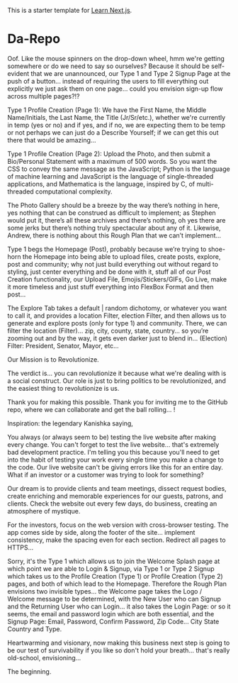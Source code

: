 This is a starter template for [Learn Next.js](https://nextjs.org/learn).

# Da-Repo

Oof. Like the mouse spinners on the drop-down wheel, hmm we're getting somewhere or do we need to say so ourselves? Because it should be self-evident that we are unannounced, our Type 1 and Type 2 Signup Page at the push of a button... instead of requiring the users to fill everything out explicitly we just ask them on one page... could you envision sign-up flow across multiple pages?!?

Type 1 Profile Creation (Page 1): We have the First Name, the Middle Name/Initials, the Last Name, the Title (Jr/Sr/etc.), whether we're currently in temp (yes or no) and if yes, and if no, we are expecting them to be temp or not perhaps we can just do a Describe Yourself; if we can get this out there that would be amazing... 

Type 1 Profile Creation (Page 2): Upload the Photo, and then submit a Bio/Personal Statement with a maximum of 500 words. So you want the CSS to convey the same message as the JavaScript; Python is the language of machine learning and JavaScript is the language of single-threaded applications, and Mathematica is the language, inspired by C, of multi-threaded computational complexity.

The Photo Gallery should be a breeze by the way there’s nothing in here, yes nothing that can be construed as difficult to implement; as Stephen would put it, there’s all these archives and there’s nothing, oh yes there are some jerks but there’s nothing truly spectacular about any of it. Likewise, Andrew, there is nothing about this Rough Plan that we can’t implement… 

Type 1 begs the Homepage (Post), probably because we’re trying to shoe-horn the Homepage into being able to upload files, create posts, explore, post and community; why not just build everything out without regard to styling, just center everything and be done with it, stuff all of our Post Creation functionality, our Upload File, Emojis/Stickers/GIFs, Go Live, make it more timeless and just stuff everything into FlexBox Format and then post… 

The Explore Tab takes a default | random dichotomy, or whatever you want to call it, and provides a location Filter, election Filter, and then allows us to generate and explore posts (only for type 1) and community. There, we can filter the location (Filter)… zip, city, county, state, country… so you’re zooming out and by the way, it gets even darker just to blend in…
(Election) Filter: President, Senator, Mayor, etc…
 
Our Mission is to Revolutionize.

The verdict is... you can revolutionize it because what we're dealing with is a social construct. Our role is just to bring politics to be revolutionized, and the easiest thing to revolutionize is us. 

Thank you for making this possible. Thank you for inviting me to the GitHub repo, where we can collaborate and get the ball rolling... !


Inspiration: the legendary Kanishka saying, 

You always (or always seem to be) testing the live website after making every change. You can't forget to test the live website... that's extremely bad development practice. I'm telling you this because you'll need to get into the habit of testing your work every single time you make a change to the code. Our live website can't be giving errors like this for an entire day. What if an investor or a customer was trying to look for something? 

Our dream is to provide clients and team meetings, dissect request bodies, create enriching and memorable experiences for our guests, patrons, and clients. Check the website out every few days, do business, creating an atmosphere of mystique. 

For the investors, focus on the web version with cross-browser testing. The app comes side by side, along the footer of the site... implement consistency, make the spacing even for each section. Redirect all pages to HTTPS...

Sorry, it's the Type 1 which allows us to join the Welcome Splash page at which point we are able to Login & Signup, via Type 1 or Type 2 Signup which takes us to the Profile Creation (Type 1) or Profile Creation (Type 2) pages, and both of which lead to the Homepage. Therefore the Rough Plan envisions two invisible types... the Welcome page takes the Logo / Welcome message to be determined, with the New User who can Signup and the Returning User who can Login... it also takes the Login Page: or so it seems, the email and password login which are both essential, and the Signup Page: Email, Password, Confirm Password, Zip Code... City State Country and Type. 

Heartwarming and visionary, now making this business next step is going to be our test of survivability if you like so don't hold your breath... that's really old-school, envisioning...

The beginning.
